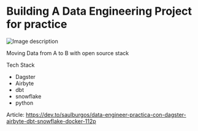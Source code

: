 # Building A Data Engineering Project for practice

![Image description](https://dev-to-uploads.s3.amazonaws.com/uploads/articles/ixozem7gqwo5nibq9xj7.png)

Moving Data from A to B with open source stack

Tech Stack
- Dagster
- Airbyte
- dbt
- snowflake
- python

Article:
https://dev.to/saulburgos/data-engineer-practica-con-dagster-airbyte-dbt-snowflake-docker-112p
